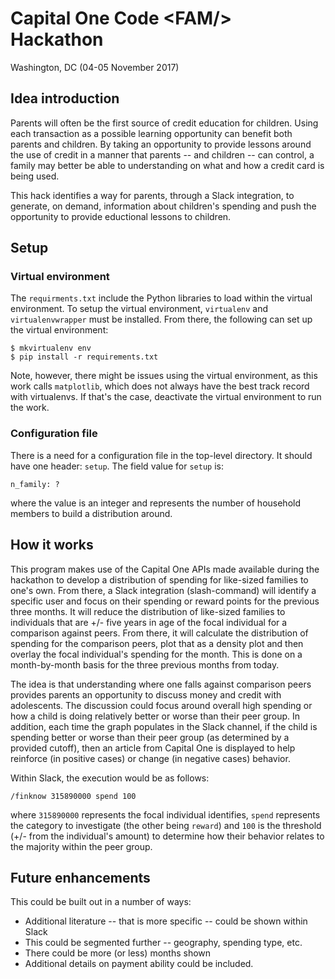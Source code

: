 # Capital One Code \<FAM/\> Hackathon
Washington, DC (04-05 November 2017)

## Idea introduction
Parents will often be the first source of credit education for children. Using each transaction as a possible learning opportunity can benefit both parents and children. By taking an opportunity to provide lessons around the use of credit in a manner that parents -- and children -- can control, a family may better be able to understanding on what and how a credit card is being used.

This hack identifies a way for parents, through a Slack integration, to generate, on demand, information about children's spending and push the opportunity to provide eductional lessons to children.

## Setup
### Virtual environment
The `requirments.txt` include the Python libraries to load within the virtual environment. To setup the virtual environment, `virtualenv` and `virtualenvwrapper` must be installed. From there, the following can set up the virtual environment:
```
$ mkvirtualenv env
$ pip install -r requirements.txt
```

Note, however, there might be issues using the virtual environment, as this work calls `matplotlib`, which does not always have the best track record with virtualenvs. If that's the case, deactivate the virtual environment to run the work.

### Configuration file
There is a need for a configuration file in the top-level directory. It should have one header: `setup`. The field value for `setup` is:
```
n_family: ?
```

where the value is an integer and represents the number of household members to build a distribution around.

## How it works
This program makes use of the Capital One APIs made available during the hackathon to develop a distribution of spending for like-sized families to one's own. From there, a Slack integration (slash-command) will identify a specific user and focus on their spending or reward points for the previous three months. It will reduce the distribution of like-sized families to individuals that are +/- five years in age of the focal individual for a comparison against peers. From there, it will calculate the distribution of spending for the comparison peers, plot that as a density plot and then overlay the focal individual's spending for the month. This is done on a month-by-month basis for the three previous months from today.

The idea is that understanding where one falls against comparison peers provides parents an opportunity to discuss money and credit with adolescents. The discussion could focus around overall high spending or how a child is doing relatively better or worse than their peer group. In addition, each time the graph populates in the Slack channel, if the child is spending better or worse than their peer group (as determined by a provided cutoff), then an article from Capital One is displayed to help reinforce (in positive cases) or change (in negative cases) behavior.

Within Slack, the execution would be as follows:
```
/finknow 315890000 spend 100
```

where `315890000` represents the focal individual identifies, `spend` represents the category to investigate (the other being `reward`) and `100` is the threshold (+/- from the individual's amount) to determine how their behavior relates to the majority within the peer group.

## Future enhancements
This could be built out in a number of ways:

* Additional literature -- that is more specific -- could be shown within Slack
* This could be segmented further -- geography, spending type, etc.
* There could be more (or less) months shown
* Additional details on payment ability could be included.
